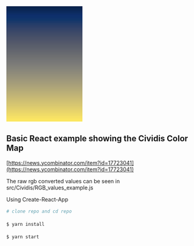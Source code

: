 
<img src="https://raw.githubusercontent.com/sbrichardson/react-cividis/master/sample.png" width="200" />

## Basic React example showing the Cividis Color Map

[https://news.ycombinator.com/item?id=17723041](https://news.ycombinator.com/item?id=17723041)

The raw rgb converted values can be seen in src/Cividis/RGB_values_example.js

Using Create-React-App

```bash
# clone repo and cd repo

$ yarn install

$ yarn start

```

